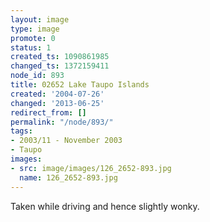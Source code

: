 ```yaml
---
layout: image
type: image
promote: 0
status: 1
created_ts: 1090861985
changed_ts: 1372159411
node_id: 893
title: 02652 Lake Taupo Islands
created: '2004-07-26'
changed: '2013-06-25'
redirect_from: []
permalink: "/node/893/"
tags:
- 2003/11 - November 2003
- Taupo
images:
- src: image/images/126_2652-893.jpg
  name: 126_2652-893.jpg
---
```

Taken while driving and hence slightly wonky.
